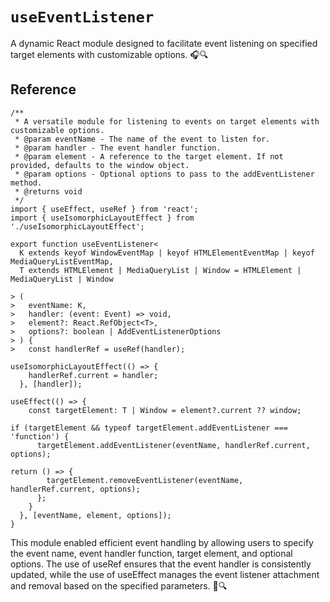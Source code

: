 # `useEventListener`

A dynamic React module designed to facilitate event listening on specified target elements with customizable options. 🎧🔍

## Reference

```tsx
/**
 * A versatile module for listening to events on target elements with customizable options.
 * @param eventName - The name of the event to listen for.
 * @param handler - The event handler function.
 * @param element - A reference to the target element. If not provided, defaults to the window object.
 * @param options - Optional options to pass to the addEventListener method.
 * @returns void
 */
import { useEffect, useRef } from 'react';
import { useIsomorphicLayoutEffect } from './useIsomorphicLayoutEffect';

export function useEventListener<
  K extends keyof WindowEventMap | keyof HTMLElementEventMap | keyof MediaQueryListEventMap,
  T extends HTMLElement | MediaQueryList | Window = HTMLElement | MediaQueryList | Window

> (
>   eventName: K,
>   handler: (event: Event) => void,
>   element?: React.RefObject<T>,
>   options?: boolean | AddEventListenerOptions
> ) {
>   const handlerRef = useRef(handler);

useIsomorphicLayoutEffect(() => {
    handlerRef.current = handler;
  }, [handler]);

useEffect(() => {
    const targetElement: T | Window = element?.current ?? window;

if (targetElement && typeof targetElement.addEventListener === 'function') {
      targetElement.addEventListener(eventName, handlerRef.current, options);

return () => {
        targetElement.removeEventListener(eventName, handlerRef.current, options);
      };
    }
  }, [eventName, element, options]);
}
```

This module enabled efficient event handling by allowing users to specify the event name, event handler function, target element, and optional options. The use of useRef ensures that the event handler is consistently updated, while the use of useEffect manages the event listener attachment and removal based on the specified parameters. 🚀🔍
